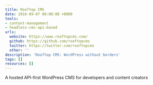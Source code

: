 ```yaml
---
title: Rooftop CMS
date: 2016-09-07 00:00:00 +0000
tools:
- content-management
- headless-cms-api-based
urls:
  website: https://www.rooftopcms.com/
  github: https://github.com/rooftopcms
  twitter: https://twitter.com/rooftopcms
  other: ''
description: 'Rooftop CMS: WordPress without borders'
tags: []
resources: []
---
```

A hosted API-first WordPress CMS for developers and content creators
